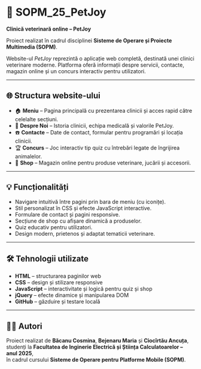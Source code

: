 # 🐾 SOPM_25_PetJoy

**Clinică veterinară online – PetJoy**

Proiect realizat în cadrul disciplinei **Sisteme de Operare și Proiecte Multimedia (SOPM)**.

Website-ul *PetJoy* reprezintă o aplicație web completă, destinată unei clinici veterinare moderne. Platforma oferă informații despre servicii, contacte, magazin online și un concurs interactiv pentru utilizatori.

---

## 🌐 Structura website-ului

- 🏠 **Meniu** – Pagina principală cu prezentarea clinicii și acces rapid către celelalte secțiuni.  
- 🐶 **Despre Noi** – Istoria clinicii, echipa medicală și valorile PetJoy.  
- ☎️ **Contacte** – Date de contact, formular pentru programări și locația clinicii.  
- 🏆 **Concurs** – Joc interactiv tip quiz cu întrebări legate de îngrijirea animalelor.  
- 🛒 **Shop** – Magazin online pentru produse veterinare, jucării și accesorii.  

---

## 💡 Funcționalități

- Navigare intuitivă între pagini prin bara de meniu (cu iconițe).  
- Stil personalizat în CSS și efecte JavaScript interactive.  
- Formulare de contact și pagini responsive.  
- Secțiune de shop cu afișare dinamică a produselor.  
- Quiz educativ pentru utilizatori.  
- Design modern, prietenos și adaptat tematicii veterinare.

---

## 🛠️ Tehnologii utilizate

- **HTML** – structurarea paginilor web  
- **CSS** – design și stilizare responsive  
- **JavaScript** – interactivitate și logică pentru quiz și shop  
- **jQuery** – efecte dinamice și manipularea DOM  
- **GitHub** – găzduire și testare locală

---

## 👩‍💻 Autori

Proiect realizat de **Băcanu Cosmina**, **Bejenaru Maria** și **Ciocîrtău Ancuța**,  
studenți la **Facultatea de Inginerie Electrică și Știința Calculatoarelor – anul 2025**,  
în cadrul cursului **Sisteme de Operare pentru Platforme Mobile (SOPM)**.
